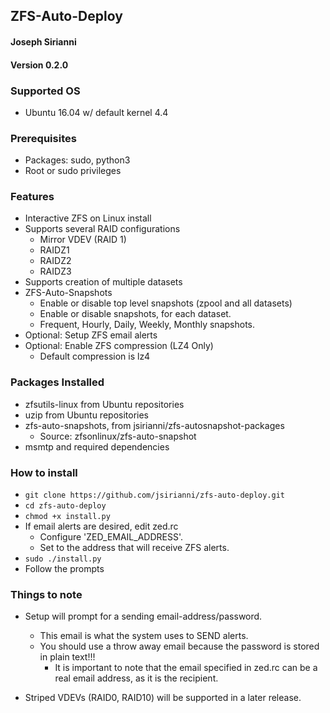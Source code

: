 ## ZFS-Auto-Deploy
#### Joseph Sirianni
#### Version 0.2.0


### Supported OS
  - Ubuntu 16.04 w/ default kernel 4.4


### Prerequisites
  - Packages: sudo, python3
  - Root or sudo privileges


### Features
  - Interactive ZFS on Linux install
  - Supports several RAID configurations
    - Mirror VDEV (RAID 1)
    - RAIDZ1
    - RAIDZ2
    - RAIDZ3
  - Supports creation of multiple datasets
  - ZFS-Auto-Snapshots
    - Enable or disable top level snapshots (zpool and all datasets)
    - Enable or disable snapshots, for each dataset.
    - Frequent, Hourly, Daily, Weekly, Monthly snapshots.
  - Optional: Setup ZFS email alerts
  - Optional: Enable ZFS compression (LZ4 Only)
    - Default compression is lz4


### Packages Installed
  - zfsutils-linux from Ubuntu repositories
  - uzip from Ubuntu repositories
  - zfs-auto-snapshots, from jsirianni/zfs-autosnapshot-packages
    - Source: zfsonlinux/zfs-auto-snapshot
  - msmtp and required dependencies


### How to install
  - `git clone https://github.com/jsirianni/zfs-auto-deploy.git`
  - `cd zfs-auto-deploy`
  - `chmod +x install.py`
  - If email alerts are desired, edit zed.rc
    - Configure 'ZED_EMAIL_ADDRESS'.
    - Set to the address that will receive ZFS alerts.
  - `sudo ./install.py`
  - Follow the prompts


### Things to note
  - Setup will prompt for a sending email-address/password.
    - This email is what the system uses to SEND alerts.
    - You should use a throw away email because the password is stored in plain text!!!
      - It is important to note that the email specified in zed.rc can be a real email address, as it is the recipient.
  
  - Striped VDEVs (RAID0, RAID10) will be supported in a later release.
    
